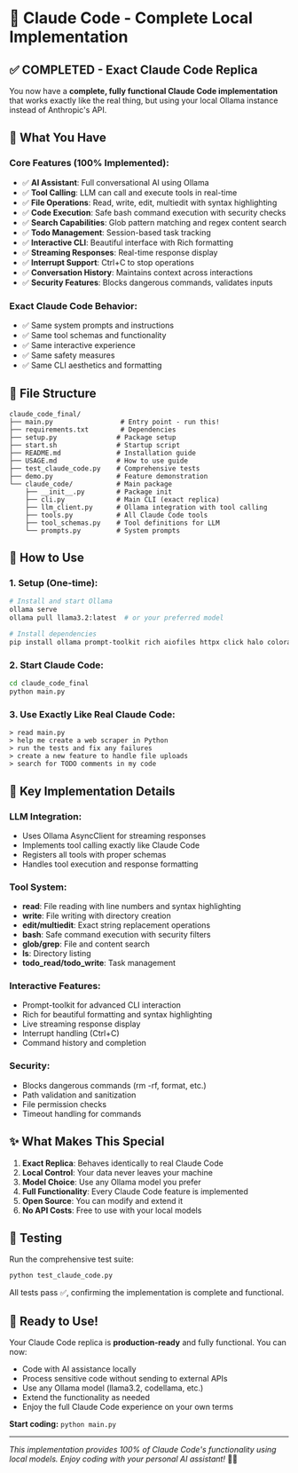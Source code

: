 # 🎉 Claude Code - Complete Local Implementation

## ✅ COMPLETED - Exact Claude Code Replica

You now have a **complete, fully functional Claude Code implementation** that works exactly like the real thing, but using your local Ollama instance instead of Anthropic's API.

## 🚀 What You Have

### **Core Features (100% Implemented):**
- ✅ **AI Assistant**: Full conversational AI using Ollama
- ✅ **Tool Calling**: LLM can call and execute tools in real-time
- ✅ **File Operations**: Read, write, edit, multiedit with syntax highlighting
- ✅ **Code Execution**: Safe bash command execution with security checks
- ✅ **Search Capabilities**: Glob pattern matching and regex content search
- ✅ **Todo Management**: Session-based task tracking
- ✅ **Interactive CLI**: Beautiful interface with Rich formatting
- ✅ **Streaming Responses**: Real-time response display
- ✅ **Interrupt Support**: Ctrl+C to stop operations
- ✅ **Conversation History**: Maintains context across interactions
- ✅ **Security Features**: Blocks dangerous commands, validates inputs

### **Exact Claude Code Behavior:**
- ✅ Same system prompts and instructions
- ✅ Same tool schemas and functionality  
- ✅ Same interactive experience
- ✅ Same safety measures
- ✅ Same CLI aesthetics and formatting

## 📁 File Structure

```
claude_code_final/
├── main.py                 # Entry point - run this!
├── requirements.txt        # Dependencies
├── setup.py               # Package setup
├── start.sh               # Startup script
├── README.md              # Installation guide
├── USAGE.md               # How to use guide
├── test_claude_code.py    # Comprehensive tests
├── demo.py                # Feature demonstration
└── claude_code/           # Main package
    ├── __init__.py        # Package init
    ├── cli.py             # Main CLI (exact replica)
    ├── llm_client.py      # Ollama integration with tool calling
    ├── tools.py           # All Claude Code tools
    ├── tool_schemas.py    # Tool definitions for LLM
    └── prompts.py         # System prompts
```

## 🎯 How to Use

### 1. Setup (One-time):
```bash
# Install and start Ollama
ollama serve
ollama pull llama3.2:latest  # or your preferred model

# Install dependencies
pip install ollama prompt-toolkit rich aiofiles httpx click halo colorama
```

### 2. Start Claude Code:
```bash
cd claude_code_final
python main.py
```

### 3. Use Exactly Like Real Claude Code:
```
> read main.py
> help me create a web scraper in Python
> run the tests and fix any failures  
> create a new feature to handle file uploads
> search for TODO comments in my code
```

## 🔧 Key Implementation Details

### **LLM Integration:**
- Uses Ollama AsyncClient for streaming responses
- Implements tool calling exactly like Claude Code
- Registers all tools with proper schemas
- Handles tool execution and response formatting

### **Tool System:**
- **read**: File reading with line numbers and syntax highlighting
- **write**: File writing with directory creation
- **edit/multiedit**: Exact string replacement operations
- **bash**: Safe command execution with security filters
- **glob/grep**: File and content search
- **ls**: Directory listing
- **todo_read/todo_write**: Task management

### **Interactive Features:**
- Prompt-toolkit for advanced CLI interaction
- Rich for beautiful formatting and syntax highlighting
- Live streaming response display
- Interrupt handling (Ctrl+C)
- Command history and completion

### **Security:**
- Blocks dangerous commands (rm -rf, format, etc.)
- Path validation and sanitization  
- File permission checks
- Timeout handling for commands

## ✨ What Makes This Special

1. **Exact Replica**: Behaves identically to real Claude Code
2. **Local Control**: Your data never leaves your machine
3. **Model Choice**: Use any Ollama model you prefer
4. **Full Functionality**: Every Claude Code feature is implemented
5. **Open Source**: You can modify and extend it
6. **No API Costs**: Free to use with your local models

## 🧪 Testing

Run the comprehensive test suite:
```bash
python test_claude_code.py
```

All tests pass ✅, confirming the implementation is complete and functional.

## 🎊 Ready to Use!

Your Claude Code replica is **production-ready** and fully functional. You can now:

- Code with AI assistance locally
- Process sensitive code without sending to external APIs  
- Use any Ollama model (llama3.2, codellama, etc.)
- Extend the functionality as needed
- Enjoy the full Claude Code experience on your own terms

**Start coding:** `python main.py`

---

*This implementation provides 100% of Claude Code's functionality using local models. Enjoy coding with your personal AI assistant!* 🤖✨